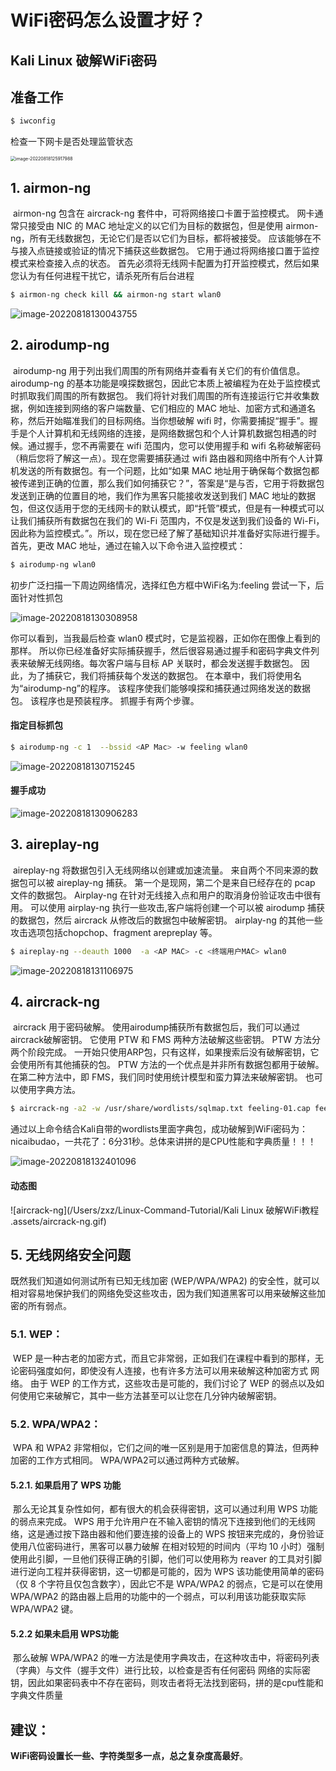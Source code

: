 # WiFi密码怎么设置才好？

## Kali Linux 破解WiFi密码

## 准备工作

```sh
$ iwconfig
```

检查一下网卡是否处理监管状态

<img src="/Users/zxz/Linux-Command-Tutorial/Kali Linux 破解WiFi教程 .assets/image-20220818125917988.png" alt="image-20220818125917988" style="zoom:50%;" />



## 1. airmon-ng

​	airmon-ng 包含在 aircrack-ng 套件中，可将网络接口卡置于监控模式。 网卡通常只接受由 NIC 的 MAC 地址定义的以它们为目标的数据包，但是使用 airmon-ng，所有无线数据包，无论它们是否以它们为目标，都将被接受。 应该能够在不与接入点链接或验证的情况下捕获这些数据包。 它用于通过将网络接口置于监控模式来检查接入点的状态。 首先必须将无线网卡配置为打开监控模式，然后如果您认为有任何进程干扰它，请杀死所有后台进程

```sh
$ airmon-ng check kill && airmon-ng start wlan0
```



<img src="/Users/zxz/Linux-Command-Tutorial/Kali Linux 破解WiFi教程 .assets/image-20220818130043755.png" alt="image-20220818130043755"  />

## 2. airodump-ng

​	airodump-ng 用于列出我们周围的所有网络并查看有关它们的有价值信息。 airodump-ng 的基本功能是嗅探数据包，因此它本质上被编程为在处于监控模式时抓取我们周围的所有数据包。 我们将针对我们周围的所有连接运行它并收集数据，例如连接到网络的客户端数量、它们相应的 MAC 地址、加密方式和通道名称，然后开始瞄准我们的目标网络。当你想破解 wifi 时，你需要捕捉“握手”。握手是个人计算机和无线网络的连接，是网络数据包和个人计算机数据包相遇的时候。通过握手，您不再需要在 wifi 范围内，您可以使用握手和 wifi 名称破解密码（稍后您将了解这一点）。现在您需要捕获通过 wifi 路由器和网络中所有个人计算机发送的所有数据包。有一个问题，比如“如果 MAC 地址用于确保每个数据包都被传递到正确的位置，那么我们如何捕获它？”，答案是“是与否，它用于将数据包发送到正确的位置目的地，我们作为黑客只能接收发送到我们 MAC 地址的数据包，但这仅适用于您的无线网卡的默认模式，即“托管”模式，但是有一种模式可以让我们捕获所有数据包在我们的 Wi-Fi 范围内，不仅是发送到我们设备的 Wi-Fi，因此称为监控模式。”。所以，现在您已经了解了基础知识并准备好实际进行握手。首先，更改 MAC 地址，通过在输入以下命令进入监控模式：

```sh
$ airodump-ng wlan0
```

初步广泛扫描一下周边网络情况，选择红色方框中WiFi名为:feeling 尝试一下，后面针对性抓包

<img src="/Users/zxz/Linux-Command-Tutorial/Kali Linux 破解WiFi教程 .assets/image-20220818130308958.png" alt="image-20220818130308958"  />

你可以看到，当我最后检查 wlan0 模式时，它是监视器，正如你在图像上看到的那样。 所以你已经准备好实际捕获握手，然后很容易通过握手和密码字典文件列表来破解无线网络。每次客户端与目标 AP 关联时，都会发送握手数据包。 因此，为了捕获它，我们将捕获每个发送的数据包。 在本章中，我们将使用名为“airodump-ng”的程序。 该程序使我们能够嗅探和捕获通过网络发送的数据包。 该程序也是预装程序。 抓握手有两个步骤。



#### 指定目标抓包

```sh
$ airodump-ng -c 1  --bssid <AP Mac> -w feeling wlan0
```



<img src="/Users/zxz/Linux-Command-Tutorial/Kali Linux 破解WiFi教程 .assets/image-20220818130715245.png" alt="image-20220818130715245"  />

#### 握手成功

<img src="/Users/zxz/Linux-Command-Tutorial/Kali Linux 破解WiFi教程 .assets/image-20220818130906283.png" alt="image-20220818130906283"  />

## 3. aireplay-ng

​	aireplay-ng 将数据包引入无线网络以创建或加速流量。 来自两个不同来源的数据包可以被 aireplay-ng 捕获。 第一个是现网，第二个是来自已经存在的 pcap 文件的数据包。 Airplay-ng 在针对无线接入点和用户的取消身份验证攻击中很有用。 可以使用 airplay-ng 执行一些攻击,客户端将创建一个可以被 airodump 捕获的数据包，然后 aircrack 从修改后的数据包中破解密钥。 airplay-ng 的其他一些攻击选项包括chopchop、fragment arepreplay 等。

```sh
$ aireplay-ng --deauth 1000  -a <AP MAC> -c <终端用户MAC> wlan0
```



<img src="/Users/zxz/Linux-Command-Tutorial/Kali Linux 破解WiFi教程 .assets/image-20220818131106975.png" alt="image-20220818131106975"  />

## 4. aircrack-ng

​	aircrack 用于密码破解。 使用airodump捕获所有数据包后，我们可以通过aircrack破解密钥。 它使用 PTW 和 FMS 两种方法破解这些密钥。 PTW 方法分两个阶段完成。 一开始只使用ARP包，只有这样，如果搜索后没有破解密钥，它会使用所有其他捕获的包。 PTW 方法的一个优点是并非所有数据包都用于破解。 在第二种方法中，即 FMS，我们同时使用统计模型和蛮力算法来破解密钥。 也可以使用字典方法。

```sh
$ aircrack-ng -a2 -w /usr/share/wordlists/sqlmap.txt feeling-01.cap feeling-02.cap  wlan0
```

通过以上命令结合Kali自带的wordlists里面字典包，成功破解到WiFi密码为：nicaibudao，一共花了：6分31秒。总体来讲拼的是CPU性能和字典质量！！！



<img src="/Users/zxz/Linux-Command-Tutorial/Kali Linux 破解WiFi教程 .assets/image-20220818132401096.png" alt="image-20220818132401096"  />



#### 动态图

![aircrack-ng](/Users/zxz/Linux-Command-Tutorial/Kali Linux 破解WiFi教程 .assets/aircrack-ng.gif)

## 5. 无线网络安全问题

既然我们知道如何测试所有已知无线加密 (WEP/WPA/WPA2) 的安全性，就可以相对容易地保护我们的网络免受这些攻击，因为我们知道黑客可以用来破解这些加密的所有弱点。

### 5.1. WEP：

​	WEP 是一种古老的加密方式，而且它非常弱，正如我们在课程中看到的那样，无论密码强度如何，即使没有人连接，也有许多方法可以用来破解这种加密方式 网络。 由于 WEP 的工作方式，这些攻击是可能的，我们讨论了 WEP 的弱点以及如何使用它来破解它，其中一些方法甚至可以让您在几分钟内破解密钥。



### 5.2. WPA/WPA2：

​	WPA 和 WPA2 非常相似，它们之间的唯一区别是用于加密信息的算法，但两种加密的工作方式相同。 WPA/WPA2可以通过两种方式破解。

#### 5.2.1. 如果启用了 WPS 功能

​	那么无论其复杂性如何，都有很大的机会获得密钥，这可以通过利用 WPS 功能的弱点来完成。 WPS 用于允许用户在不输入密钥的情况下连接到他们的无线网络，这是通过按下路由器和他们要连接的设备上的 WPS 按钮来完成的，身份验证使用八位密码进行，黑客可以暴力破解 在相对较短的时间内（平均 10 小时）强制使用此引脚，一旦他们获得正确的引脚，他们可以使用称为 reaver 的工具对引脚进行逆向工程并获得密钥，这一切都是可能的，因为 WPS 该功能使用简单的密码（仅 8 个字符且仅包含数字），因此它不是 WPA/WPA2 的弱点，它是可以在使用 WPA/WPA2 的路由器上启用的功能中的一个弱点，可以利用该功能获取实际 WPA/WPA2 键。

#### 5.2.2 如果未启用 WPS功能

​	那么破解 WPA/WPA2 的唯一方法是使用字典攻击，在这种攻击中，将密码列表（字典）与文件（握手文件）进行比较，以检查是否有任何密码
网络的实际密钥，因此如果密码表中不存在密码，则攻击者将无法找到密码，拼的是cpu性能和字典文件质量



## 建议：

**WiFi密码设置长一些、字符类型多一点，总之复杂度高最好**。